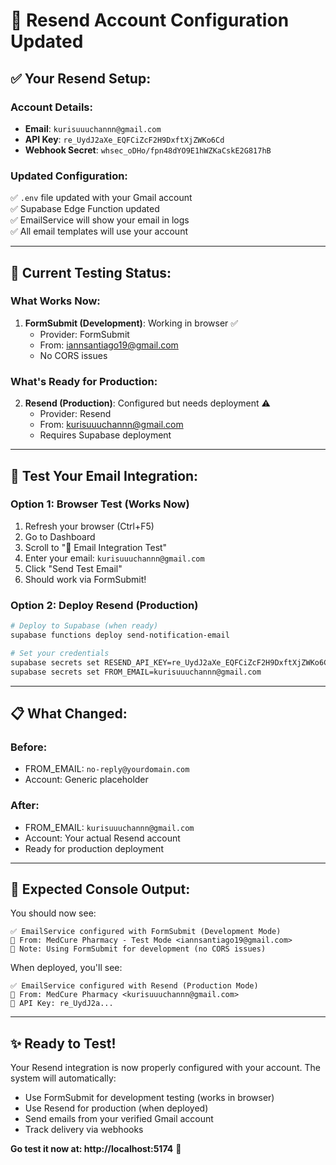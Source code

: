 # 📧 Resend Account Configuration Updated

## ✅ **Your Resend Setup:**

### **Account Details:**

- **Email**: `kurisuuuchannn@gmail.com`
- **API Key**: `re_UydJ2aXe_EQFCiZcF2H9DxftXjZWKo6Cd`
- **Webhook Secret**: `whsec_oDHo/fpn48dYO9E1hWZKaCskE2G817hB`

### **Updated Configuration:**

✅ `.env` file updated with your Gmail account  
✅ Supabase Edge Function updated  
✅ EmailService will show your email in logs  
✅ All email templates will use your account

---

## 🧪 **Current Testing Status:**

### **What Works Now:**

1. **FormSubmit (Development)**: Working in browser ✅
   - Provider: FormSubmit
   - From: iannsantiago19@gmail.com
   - No CORS issues

### **What's Ready for Production:**

2. **Resend (Production)**: Configured but needs deployment ⚠️
   - Provider: Resend
   - From: kurisuuuchannn@gmail.com
   - Requires Supabase deployment

---

## 🚀 **Test Your Email Integration:**

### **Option 1: Browser Test (Works Now)**

1. Refresh your browser (Ctrl+F5)
2. Go to Dashboard
3. Scroll to "🧪 Email Integration Test"
4. Enter your email: `kurisuuuchannn@gmail.com`
5. Click "Send Test Email"
6. Should work via FormSubmit!

### **Option 2: Deploy Resend (Production)**

```bash
# Deploy to Supabase (when ready)
supabase functions deploy send-notification-email

# Set your credentials
supabase secrets set RESEND_API_KEY=re_UydJ2aXe_EQFCiZcF2H9DxftXjZWKo6Cd
supabase secrets set FROM_EMAIL=kurisuuuchannn@gmail.com
```

---

## 📋 **What Changed:**

### **Before:**

- FROM_EMAIL: `no-reply@yourdomain.com`
- Account: Generic placeholder

### **After:**

- FROM_EMAIL: `kurisuuuchannn@gmail.com`
- Account: Your actual Resend account
- Ready for production deployment

---

## 🎯 **Expected Console Output:**

You should now see:

```
✅ EmailService configured with FormSubmit (Development Mode)
📧 From: MedCure Pharmacy - Test Mode <iannsantiago19@gmail.com>
🔧 Note: Using FormSubmit for development (no CORS issues)
```

When deployed, you'll see:

```
✅ EmailService configured with Resend (Production Mode)
📧 From: MedCure Pharmacy <kurisuuuchannn@gmail.com>
🔑 API Key: re_UydJ2a...
```

---

## ✨ **Ready to Test!**

Your Resend integration is now properly configured with your account. The system will automatically:

- Use FormSubmit for development testing (works in browser)
- Use Resend for production (when deployed)
- Send emails from your verified Gmail account
- Track delivery via webhooks

**Go test it now at: http://localhost:5174** 🚀

